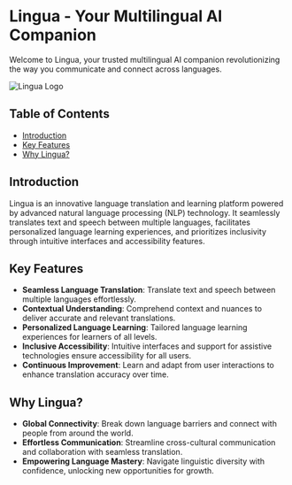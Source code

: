 # Lingua - Your Multilingual AI Companion

Welcome to Lingua, your trusted multilingual AI companion revolutionizing the way you communicate and connect across languages.

![Lingua Logo](lingua_logo.png)

## Table of Contents

- [Introduction](#introduction)
- [Key Features](#key-features)
- [Why Lingua?](#why-lingua)


## Introduction

Lingua is an innovative language translation and learning platform powered by advanced natural language processing (NLP) technology. It seamlessly translates text and speech between multiple languages, facilitates personalized language learning experiences, and prioritizes inclusivity through intuitive interfaces and accessibility features.

## Key Features

- **Seamless Language Translation**: Translate text and speech between multiple languages effortlessly.
- **Contextual Understanding**: Comprehend context and nuances to deliver accurate and relevant translations.
- **Personalized Language Learning**: Tailored language learning experiences for learners of all levels.
- **Inclusive Accessibility**: Intuitive interfaces and support for assistive technologies ensure accessibility for all users.
- **Continuous Improvement**: Learn and adapt from user interactions to enhance translation accuracy over time.

## Why Lingua?

- **Global Connectivity**: Break down language barriers and connect with people from around the world.
- **Effortless Communication**: Streamline cross-cultural communication and collaboration with seamless translation.
- **Empowering Language Mastery**: Navigate linguistic diversity with confidence, unlocking new opportunities for growth.
